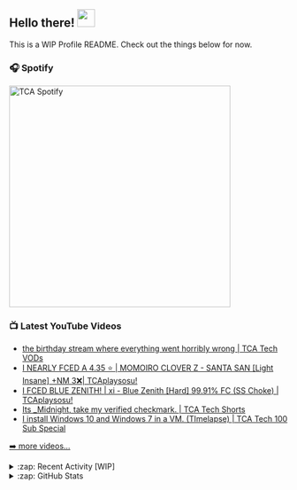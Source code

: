 ## Hello there! <img src="https://media.giphy.com/media/hvRJCLFzcasrR4ia7z/giphy.gif" width="32px">

This is a WIP Profile README. Check out the things below for now.

### 🎧 Spotify

[<img src="https://spotify-np-imtca.vercel.app/api/spotify" alt="TCA Spotify" width="400" />](https://open.spotify.com/user/9lnj1rcd8svfgkqkgab9fmpq9?si=fc6e56a4301c4773)

### 📺 Latest YouTube Videos

<!-- YOUTUBE:START -->
- [the birthday stream where everything went horribly wrong | TCA Tech VODs](https://www.youtube.com/watch?v=OQDEoDMKFm0)
- [I NEARLY FCED A 4.35 ⭐ | MOMOIRO CLOVER Z - SANTA SAN [Light Insane] +NM 3❌| TCAplaysosu!](https://www.youtube.com/watch?v=ufgQbtogJaI)
- [I FCED BLUE ZENITH! | xi - Blue Zenith [Hard] 99.91% FC (SS Choke) | TCAplaysosu!](https://www.youtube.com/watch?v=ndt5Xp9l_lw)
- [Its _Midnight, take my verified checkmark. | TCA Tech Shorts](https://www.youtube.com/watch?v=su5togUj_x4)
- [I install Windows 10 and Windows 7 in a VM. (TImelapse) | TCA Tech 100 Sub Special](https://www.youtube.com/watch?v=0NpizZvKzr8)
<!-- YOUTUBE:END -->

[➡️ more videos...](https://youtube.com/TCATech)

<details>
<summary>:zap: Recent Activity [WIP]</summary>
  
<!--START_SECTION:activity-->
1. 💪 Opened PR [#1](https://github.com/TCAandYellowed/HowToContactUs/pull/1) in [TCAandYellowed/HowToContactUs](https://github.com/TCAandYellowed/HowToContactUs)
<!--END_SECTION:activity-->
</details>

<details>
<summary>:zap: GitHub Stats</summary>

<img align="left" alt="TCA's GitHub Stats" src="https://github-readme-stats.vercel.app/api?username=imTCA&show_icons=true&theme=highcontrast&hide_border=true" />
</details>

<!--
**imTCA/imTCA** is a ✨ _special_ ✨ repository because its `README.md` (this file) appears on your GitHub profile.

Here are some ideas to get you started:

- 🔭 I’m currently working on ...
- 🌱 I’m currently learning ...
- 👯 I’m looking to collaborate on ...
- 🤔 I’m looking for help with ...
- 💬 Ask me about ...
- 📫 How to reach me: ...
- 😄 Pronouns: ...
- ⚡ Fun fact: ...
-->
